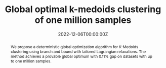 ---
title: "Global optimal k-medoids clustering of one million samples"
tags: ['global optimization', 'K-Medoids clustering']
authors: ['Jiayang Ren', 'Kaixun Hua', 'Yankai Cao']
publication_types: ['paper-conference']
publication: "*Advances in Neural Information Processing Systems*"
abstract: We propose a deterministic global optimization algorithm for K-Medoids clustering using branch and bound with tailored Lagrangian relaxations. The method achieves a provable global optimum with 0.11% gap on datasets with up to one million samples.
date: "2022-12-06T00:00:00Z"
publishDate: "2022-12-06T00:00:00Z"
url_pdf: ""
featured: false
projects: []
slides: ""
---